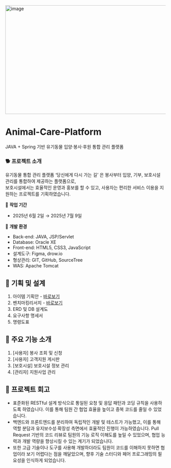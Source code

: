<img width="998" height="341" alt="image" src="https://github.com/user-attachments/assets/5ecae5f9-e23f-41ac-afb0-c55948f461f7" />


# Animal-Care-Platform
JAVA + Spring 기반 유기동물 입양·봉사·후원 통합 관리 플랫폼

### 🐕 프로젝트 소개
유기동물 통합 관리 플랫폼 ‘당신에게 다시 가는 길’ 은 봉사부터 입양, 기부, 보호시설 관리를 통합하여 제공하는 플랫폼으로, <br>
보호시설에서는 효율적인 운영과 홍보를 할 수 있고, 사용자는 편리한 서비스 이용을 지원하는 프로젝트를 기획하였습니다.

:calendar:  **작업 기간** <br>
- 2025년 6월 2일 → 2025년 7월 9일

:page_with_curl: **개발 환경** <br>
- Back-end: JAVA, JSP/Servlet
- Database: Oracle XE
- Front-end: HTML5, CSS3, JavaScript
- 설계도구: Figma, drow.io
- 형상관리: GIT, GitHub, SourceTree
- WAS: Apache Tomcat

## 📔 기획 및 설계 
1. 아이템 기획안 - <a href = "https://github.com/ddozero/Animal-Care-Platform/wiki/01_%EC%95%84%EC%9D%B4%ED%85%9C-%EA%B8%B0%ED%9A%8D%EC%95%88"> 바로보기 </a>
2. 벤치마킹리서치 - <a href = "https://github.com/ddozero/Animal-Care-Platform/wiki/02_%EB%B2%A4%EC%B9%98%EB%A7%88%ED%82%B9%EB%A6%AC%EC%84%9C%EC%B9%98"> 바로보기 </a>
3. ERD 및 DB 설계도
4. 요구사항 명세서
5. 명령도표

## :pushpin: 주요 기능 소개 
1. [사용자] 봉사 조회 및 신청
2. [사용자] 고객지원 게시판
3. [보호시설] 보호시설 정보 관리
4. [관리자] 지원사업 관리

## :dizzy: 프로젝트 회고
- 표준화된 RESTful 설계 방식으로 통일된 요청 및 응답 패턴과 코딩 규칙을 사용하도록 하였습니다. 이를 통해 팀원 간 협업 효율을 높이고 중복 코드를 줄일 수 있었습니다.
- 백엔드와 프론트엔드를 분리하여 독립적인 개발 및 테스트가 가능했고, 이를 통해 역할 분담과 유지보수성∙확장성 측면에서 효율적인 진행이 가능하였습니다.
Pull Request 기반의 코드 리뷰로 팀원의 기능 로직 이해도를 높일 수 있었으며, 협업 능력과 개발 역량을 향상시킬 수 있는 계기가 되었습니다.
- 또한 고급 기술이나 도구를 사용해 개발하더라도 팀원이 코드를 이해하지 못하면 협업이라 보기 어렵다는 점을 깨달았으며, 향후 기술 스터디와 페어 프로그래밍의 필요성을 인식하게 되었습니다.

